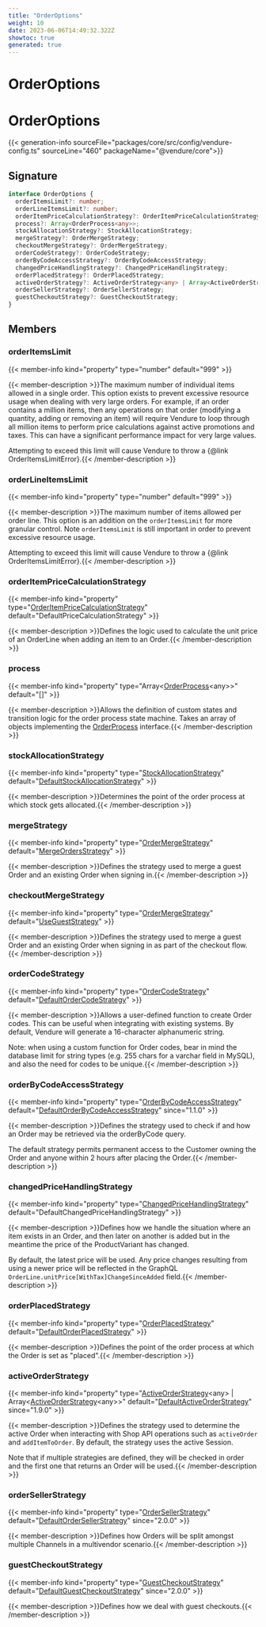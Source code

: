 ```yaml
---
title: "OrderOptions"
weight: 10
date: 2023-06-06T14:49:32.322Z
showtoc: true
generated: true
---
```

<!-- This file was generated from the Vendure source. Do not modify. Instead, re-run the "docs:build" script -->

# OrderOptions
<div class="symbol">


# OrderOptions

{{< generation-info sourceFile="packages/core/src/config/vendure-config.ts" sourceLine="460" packageName="@vendure/core">}}



## Signature

```TypeScript
interface OrderOptions {
  orderItemsLimit?: number;
  orderLineItemsLimit?: number;
  orderItemPriceCalculationStrategy?: OrderItemPriceCalculationStrategy;
  process?: Array<OrderProcess<any>>;
  stockAllocationStrategy?: StockAllocationStrategy;
  mergeStrategy?: OrderMergeStrategy;
  checkoutMergeStrategy?: OrderMergeStrategy;
  orderCodeStrategy?: OrderCodeStrategy;
  orderByCodeAccessStrategy?: OrderByCodeAccessStrategy;
  changedPriceHandlingStrategy?: ChangedPriceHandlingStrategy;
  orderPlacedStrategy?: OrderPlacedStrategy;
  activeOrderStrategy?: ActiveOrderStrategy<any> | Array<ActiveOrderStrategy<any>>;
  orderSellerStrategy?: OrderSellerStrategy;
  guestCheckoutStrategy?: GuestCheckoutStrategy;
}
```
## Members

### orderItemsLimit

{{< member-info kind="property" type="number" default="999"  >}}

{{< member-description >}}The maximum number of individual items allowed in a single order. This option exists
to prevent excessive resource usage when dealing with very large orders. For example,
if an order contains a million items, then any operations on that order (modifying a quantity,
adding or removing an item) will require Vendure to loop through all million items
to perform price calculations against active promotions and taxes. This can have a significant
performance impact for very large values.

Attempting to exceed this limit will cause Vendure to throw a {@link OrderItemsLimitError}.{{< /member-description >}}

### orderLineItemsLimit

{{< member-info kind="property" type="number" default="999"  >}}

{{< member-description >}}The maximum number of items allowed per order line. This option is an addition
on the `orderItemsLimit` for more granular control. Note `orderItemsLimit` is still
important in order to prevent excessive resource usage.

Attempting to exceed this limit will cause Vendure to throw a {@link OrderItemsLimitError}.{{< /member-description >}}

### orderItemPriceCalculationStrategy

{{< member-info kind="property" type="<a href='/typescript-api/orders/order-item-price-calculation-strategy#orderitempricecalculationstrategy'>OrderItemPriceCalculationStrategy</a>" default="DefaultPriceCalculationStrategy"  >}}

{{< member-description >}}Defines the logic used to calculate the unit price of an OrderLine when adding an
item to an Order.{{< /member-description >}}

### process

{{< member-info kind="property" type="Array&#60;<a href='/typescript-api/orders/order-process#orderprocess'>OrderProcess</a>&#60;any&#62;&#62;" default="[]"  >}}

{{< member-description >}}Allows the definition of custom states and transition logic for the order process state machine.
Takes an array of objects implementing the <a href='/typescript-api/orders/order-process#orderprocess'>OrderProcess</a> interface.{{< /member-description >}}

### stockAllocationStrategy

{{< member-info kind="property" type="<a href='/typescript-api/orders/stock-allocation-strategy#stockallocationstrategy'>StockAllocationStrategy</a>" default="<a href='/typescript-api/orders/default-stock-allocation-strategy#defaultstockallocationstrategy'>DefaultStockAllocationStrategy</a>"  >}}

{{< member-description >}}Determines the point of the order process at which stock gets allocated.{{< /member-description >}}

### mergeStrategy

{{< member-info kind="property" type="<a href='/typescript-api/orders/order-merge-strategy#ordermergestrategy'>OrderMergeStrategy</a>" default="<a href='/typescript-api/orders/merge-strategies#mergeordersstrategy'>MergeOrdersStrategy</a>"  >}}

{{< member-description >}}Defines the strategy used to merge a guest Order and an existing Order when
signing in.{{< /member-description >}}

### checkoutMergeStrategy

{{< member-info kind="property" type="<a href='/typescript-api/orders/order-merge-strategy#ordermergestrategy'>OrderMergeStrategy</a>" default="<a href='/typescript-api/orders/merge-strategies#usegueststrategy'>UseGuestStrategy</a>"  >}}

{{< member-description >}}Defines the strategy used to merge a guest Order and an existing Order when
signing in as part of the checkout flow.{{< /member-description >}}

### orderCodeStrategy

{{< member-info kind="property" type="<a href='/typescript-api/orders/order-code-strategy#ordercodestrategy'>OrderCodeStrategy</a>" default="<a href='/typescript-api/orders/order-code-strategy#defaultordercodestrategy'>DefaultOrderCodeStrategy</a>"  >}}

{{< member-description >}}Allows a user-defined function to create Order codes. This can be useful when
integrating with existing systems. By default, Vendure will generate a 16-character
alphanumeric string.

Note: when using a custom function for Order codes, bear in mind the database limit
for string types (e.g. 255 chars for a varchar field in MySQL), and also the need
for codes to be unique.{{< /member-description >}}

### orderByCodeAccessStrategy

{{< member-info kind="property" type="<a href='/typescript-api/orders/order-by-code-access-strategy#orderbycodeaccessstrategy'>OrderByCodeAccessStrategy</a>" default="<a href='/typescript-api/orders/order-by-code-access-strategy#defaultorderbycodeaccessstrategy'>DefaultOrderByCodeAccessStrategy</a>"  since="1.1.0" >}}

{{< member-description >}}Defines the strategy used to check if and how an Order may be retrieved via the orderByCode query.

The default strategy permits permanent access to the Customer owning the Order and anyone
within 2 hours after placing the Order.{{< /member-description >}}

### changedPriceHandlingStrategy

{{< member-info kind="property" type="<a href='/typescript-api/orders/changed-price-handling-strategy#changedpricehandlingstrategy'>ChangedPriceHandlingStrategy</a>" default="DefaultChangedPriceHandlingStrategy"  >}}

{{< member-description >}}Defines how we handle the situation where an item exists in an Order, and
then later on another is added but in the meantime the price of the ProductVariant has changed.

By default, the latest price will be used. Any price changes resulting from using a newer price
will be reflected in the GraphQL `OrderLine.unitPrice[WithTax]ChangeSinceAdded` field.{{< /member-description >}}

### orderPlacedStrategy

{{< member-info kind="property" type="<a href='/typescript-api/orders/order-placed-strategy#orderplacedstrategy'>OrderPlacedStrategy</a>" default="<a href='/typescript-api/orders/default-order-placed-strategy#defaultorderplacedstrategy'>DefaultOrderPlacedStrategy</a>"  >}}

{{< member-description >}}Defines the point of the order process at which the Order is set as "placed".{{< /member-description >}}

### activeOrderStrategy

{{< member-info kind="property" type="<a href='/typescript-api/orders/active-order-strategy#activeorderstrategy'>ActiveOrderStrategy</a>&#60;any&#62; | Array&#60;<a href='/typescript-api/orders/active-order-strategy#activeorderstrategy'>ActiveOrderStrategy</a>&#60;any&#62;&#62;" default="<a href='/typescript-api/orders/default-active-order-strategy#defaultactiveorderstrategy'>DefaultActiveOrderStrategy</a>"  since="1.9.0" >}}

{{< member-description >}}Defines the strategy used to determine the active Order when interacting with Shop API operations
such as `activeOrder` and `addItemToOrder`. By default, the strategy uses the active Session.

Note that if multiple strategies are defined, they will be checked in order and the first one that
returns an Order will be used.{{< /member-description >}}

### orderSellerStrategy

{{< member-info kind="property" type="<a href='/typescript-api/orders/order-seller-strategy#ordersellerstrategy'>OrderSellerStrategy</a>" default="<a href='/typescript-api/orders/order-seller-strategy#defaultordersellerstrategy'>DefaultOrderSellerStrategy</a>"  since="2.0.0" >}}

{{< member-description >}}Defines how Orders will be split amongst multiple Channels in a multivendor scenario.{{< /member-description >}}

### guestCheckoutStrategy

{{< member-info kind="property" type="<a href='/typescript-api/orders/guest-checkout-strategy#guestcheckoutstrategy'>GuestCheckoutStrategy</a>" default="<a href='/typescript-api/orders/default-guest-checkout-strategy#defaultguestcheckoutstrategy'>DefaultGuestCheckoutStrategy</a>"  since="2.0.0" >}}

{{< member-description >}}Defines how we deal with guest checkouts.{{< /member-description >}}


</div>
